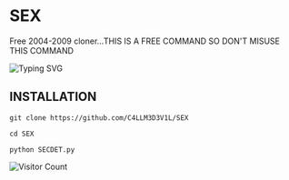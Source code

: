 # SEX
Free 2004-2009 cloner...THIS IS A FREE COMMAND SO DON'T MISUSE THIS COMMAND 


![Typing SVG](https://readme-typing-svg.herokuapp.com?font=Neuton&size=25&color=30FF40&background=000000&center=true&vCenter=true&width=360&height=60&lines=Hello+World%2C+SECDET+Here;today+I+will+Give+you+;how+to+Clone+2004-2010+Old+Id+%3Av)


## INSTALLATION

`git clone https://github.com/C4LLM3D3V1L/SEX`

`cd SEX`

`python SECDET.py`









![Visitor Count](https://profile-counter.glitch.me/C4LLM3D3V1L/count.svg)
